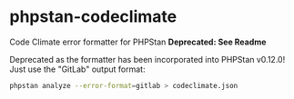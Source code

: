 # phpstan-codeclimate
Code Climate error formatter for PHPStan  **Deprecated: See Readme**

Deprecated as the formatter has been incorporated into PHPStan v0.12.0!  Just use the "GitLab" output format:

```bash
phpstan analyze --error-format=gitlab > codeclimate.json
```
